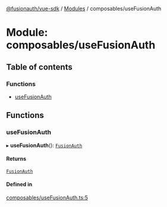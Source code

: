 [@fusionauth/vue-sdk](../README.md) / [Modules](../modules.md) / composables/useFusionAuth

# Module: composables/useFusionAuth

## Table of contents

### Functions

- [useFusionAuth](composables_useFusionAuth.md#usefusionauth)

## Functions

### useFusionAuth

▸ **useFusionAuth**(): [`FusionAuth`](../interfaces/types.FusionAuth.md)

#### Returns

[`FusionAuth`](../interfaces/types.FusionAuth.md)

#### Defined in

[composables/useFusionAuth.ts:5](https://github.com/FusionAuth/fusionauth-javascript-sdk/blob/1337409195440c0cbfa328944b7d07b4bb53ae3f/packages/sdk-vue/src/composables/useFusionAuth.ts#L5)
